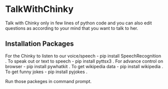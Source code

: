 # TalkWithChinky
Talk with Chinky only in few lines of python code and you can also edit questions as according to your mind that you want to talk to her.

## Installation Packages
For the Chinky to listen to our voice/speech - pip install SpeechRecognition .
To speak out or text to speech - pip install pyttsx3 .
For advance control on browser - pip install pywhatkit .
To get wikipedia data - pip install wikipedia .
To get funny jokes - pip install pyjokes .

Run those packeges in command prompt.
